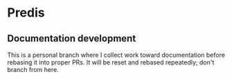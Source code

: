 # Predis

## Documentation development

This is a personal branch where I collect work toward documentation before
rebasing it into proper PRs. It will be reset and rebased repeatedly; don't
branch from here.
